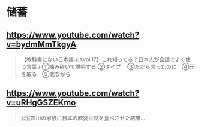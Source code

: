 # 储蓄

## https://www.youtube.com/watch?v=bydmMmTkgyA

> 【教科書にない日本語🇯🇵vol.17】これ知ってる？日本人が会話でよく使う言葉 / ①噛み砕いて説明する ②タイプ　 ③だから言ったのに　④元を取る　⑤我ながら 

## https://www.youtube.com/watch?v=uRHgGSZEKmo

> 🇨🇳四川の家族に日本の麻婆豆腐を食べさせた結果… 
